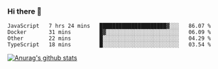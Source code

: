 ### Hi there 👋



<!--
**webB1an/webB1an** is a ✨ _special_ ✨ repository because its `README.md` (this file) appears on your GitHub profile.

Here are some ideas to get you started:

- 🔭 I’m currently working on ...
- 🌱 I’m currently learning ...
- 👯 I’m looking to collaborate on ...
- 🤔 I’m looking for help with ...
- 💬 Ask me about ...
- 📫 How to reach me: ...
- 😄 Pronouns: ...
- ⚡ Fun fact: ...
-->

<!--START_SECTION:waka-->
```text
JavaScript   7 hrs 24 mins   █████████████████████▓░░░   86.07 % 
Docker       31 mins         █▓░░░░░░░░░░░░░░░░░░░░░░░   06.09 % 
Other        22 mins         █░░░░░░░░░░░░░░░░░░░░░░░░   04.29 % 
TypeScript   18 mins         █░░░░░░░░░░░░░░░░░░░░░░░░   03.54 % 
```
<!--END_SECTION:waka-->


[![Anurag's github stats](https://github-readme-stats.vercel.app/api?username=webB1an&show_icons=true&theme=radical)](https://github.com/anuraghazra/github-readme-stats)

